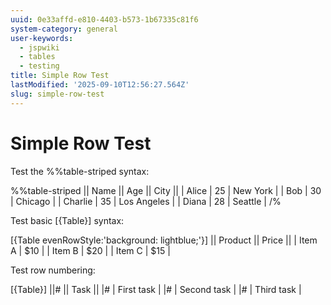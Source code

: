 ```yaml
---
uuid: 0e33affd-e810-4403-b573-1b67335c81f6
system-category: general
user-keywords:
  - jspwiki
  - tables
  - testing
title: Simple Row Test
lastModified: '2025-09-10T12:56:27.564Z'
slug: simple-row-test
---
```

# Simple Row Test

Test the %%table-striped syntax:

%%table-striped
|| Name || Age || City ||
| Alice | 25 | New York |
| Bob | 30 | Chicago |
| Charlie | 35 | Los Angeles |
| Diana | 28 | Seattle |
/%

Test basic [{Table}] syntax:

[{Table evenRowStyle:'background: lightblue;'}]
|| Product || Price ||
| Item A | $10 |
| Item B | $20 |
| Item C | $15 |

Test row numbering:

[{Table}]
||# || Task ||
|# | First task |
|# | Second task |
|# | Third task |
